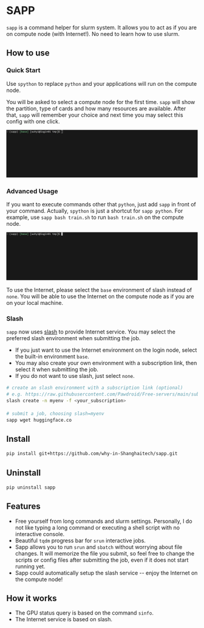 # SAPP

`sapp` is a command helper for slurm system. It allows you to act as if you are on compute node (with Internet!). No need to learn how to use slurm.

## How to use

### Quick Start

Use `spython` to replace `python` and your applications will run on the compute node.

You will be asked to select a compute node for the first time. `sapp` will show the partition, type of cards and how many resources are available. After that, `sapp` will remember your choice and next time you may select this config with one click.

<div align=center>
    <img src="imgs/demo01.gif">
</div>

### Advanced Usage

If you want to execute commands other that `python`, just add `sapp` in front of your command. Actually, `spython` is just a shortcut for `sapp python`. For example, use `sapp bash train.sh` to run `bash train.sh` on the compute node.

<div align=center>
    <img src="imgs/demo02.gif">
</div>

To use the Internet, please select the `base` environment of slash instead of `none`. You will be able to use the Internet on the compute node as if you are on your local machine.

### Slash

`sapp` now uses [slash](https://github.com/why-in-Shanghaitech/slash) to provide Internet service. You may select the preferred slash environment when submitting the job.
- If you just want to use the Internet environment on the login node, select the built-in environment `base`.
- You may also create your own environment with a subscription link, then select it when submitting the job.
- If you do not want to use slash, just select `none`.

```bash
# create an slash environment with a subscription link (optional)
# e.g. https://raw.githubusercontent.com/Pawdroid/Free-servers/main/sub
slash create -n myenv -f <your_subscription>

# submit a job, choosing slash=myenv
sapp wget huggingface.co
```

## Install

```sh
pip install git+https://github.com/why-in-Shanghaitech/sapp.git
```

## Uninstall

```sh
pip uninstall sapp
```

## Features

 - Free yourself from long commands and slurm settings. Personally, I do not like typing a long command or executing a shell script with no interactive console.
 - Beautiful `tqdm` progress bar for `srun` interactive jobs.
 - Sapp allows you to run `srun` and `sbatch` without worrying about file changes. It will memorize the file you submit, so feel free to change the scripts or config files after submitting the job, even if it does not start running yet.
 - Sapp could automatically setup the slash service -- enjoy the Internet on the compute node!

## How it works

 - The GPU status query is based on the command `sinfo`.
 - The Internet service is based on slash.



